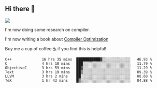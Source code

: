 


<!--
**liusy58/liusy58** is a ✨ _special_ ✨ repository because its `README.md` (this file) appears on your GitHub profile.

Here are some ideas to get you started:

- 🔭 I’m currently working on ...
- 🌱 I’m currently learning ...
- 👯 I’m looking to collaborate on ...
- 🤔 I’m looking for help with ...
- 💬 Ask me about ...
- 📫 How to reach me: ...
- 😄 Pronouns: ...
- ⚡ Fun fact: ...
-->
<!--
![](https://komarev.com/ghpvc/?username=liusy58&color=brightgreen&label=PROFILE+VIEWS)




- 🔭 I’m currently working on my .
- 📫 How to reach me:plz contact me by [email](liusy58@,ail2.sysu.edu.cn) or WeChat(LIUSIYU_58)
- 🏫 I'm an undergraduate in Sun-Yat-sen University majoring in the computer science. Expected to graduate in Spring 2021.
- 👯 I'm now interested in System such as OS, Compiler and Database. 
- 🤔 I’m looking for help with Database System.
-->

## Hi there 👋
![](https://komarev.com/ghpvc/?username=liusy58&color=brightgreen&label=PROFILE+VIEWS)



I'm now doing some research on compiler.

I'm now writing a book about [Compiler Optimization](https://github.com/liusy58/CompilerNotes) 

Buy me a cup of coffee [☕️](https://user-images.githubusercontent.com/45984215/202376581-4837a283-4812-4063-82bc-cc9c3101d3a5.jpg) if you find this is helpful!


 <!--START_SECTION:waka-->

```text
C++              16 hrs 35 mins  ███████████▓░░░░░░░░░░░░░   46.93 %
C                4 hrs 10 mins   ███░░░░░░░░░░░░░░░░░░░░░░   11.79 %
ObjectiveC       3 hrs 59 mins   ██▓░░░░░░░░░░░░░░░░░░░░░░   11.29 %
Text             3 hrs 19 mins   ██▒░░░░░░░░░░░░░░░░░░░░░░   09.39 %
LLVM             3 hrs 2 mins    ██░░░░░░░░░░░░░░░░░░░░░░░   08.60 %
TeX              1 hr 43 mins    █▒░░░░░░░░░░░░░░░░░░░░░░░   04.88 %
```

<!--END_SECTION:waka-->
